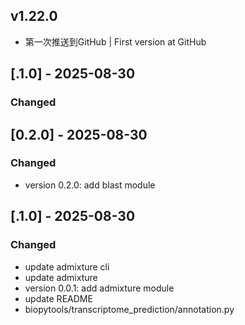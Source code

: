 ## v1.22.0
- 第一次推送到GitHub | First version at GitHub
## [.1.0] - 2025-08-30

### Changed
## [0.2.0] - 2025-08-30

### Changed
- version 0.2.0: add blast module

## [.1.0] - 2025-08-30

### Changed


- update admixture cli
- update admixture
- version 0.0.1: add admixture module
- update README
- biopytools/transcriptome_prediction/annotation.py


